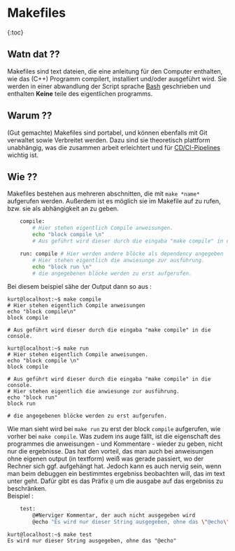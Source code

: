 # Makefiles

{:toc}

## Watn dat ??

Makefiles sind text dateien, die eine anleitung für den Computer enthalten, wie
das (C++) Programm compilert, installiert und/oder ausgeführt wird. Sie werden in
einer abwandlung der Script sprache [Bash](bash.md) geschrieben und enthalten **Keine** teile des eigentlichen programms.

## Warum ??

(Gut gemachte) Makefiles sind portabel, und können ebenfalls mit Git verwaltet
sowie Verbreitet werden. Dazu sind sie theoretisch plattform unabhängig, was die
zusammen arbeit erleichtert und für [CD/CI-Pipelines](pipeline.md) wichtig ist.

## Wie ??

Makefiles bestehen aus mehreren abschnitten, die mit  `make *name*` aufgerufen
werden. Außerdem ist es möglich sie im Makefile auf zu rufen, bzw. sie als
abhängigkeit an zu geben.

```bash
    compile:
        # Hier stehen eigentlich Compile anweisungen.
        echo "block compile \n"
        # Aus geführt wird dieser durch die eingaba "make compile" in die console.

    run: compile # Hier werden andere blöcke als dependency angegeben
        # Hier stehen eigentlich die anwiesunge zur ausführung.
        echo "block run \n"
        # die angegebenen blöcke werden zu erst aufgerufen.
```

Bei diesem beispiel sähe der Output dann so aus :

```terminal
kurt@localhost:~$ make compile
# Hier stehen eigentlich Compile anweisungen
echo "block compile\n"     
block compile 

# Aus geführt wird dieser durch die eingaba "make compile" in die console.
```

```terminal
kurt@localhost:~$ make run
# Hier stehen eigentlich Compile anweisungen.
echo "block compile \n"
block compile

# Aus geführt wird dieser durch die eingaba "make compile" in die console.
# Hier stehen eigentlich die anwiesunge zur ausführung.
echo "block run"
block run

# die angegebenen blöcke werden zu erst aufgerufen.  
```

Wie man sieht wird bei `make run` zu erst der block `compile` aufgerufen, wie vorher bei `make compile`.
Was zudem ins auge fällt, ist die eigenschaft des programmes die anweisungen -
und Kommentare - wieder zu geben, nicht nur die ergebnisse. Das hat den vorteil,
das man auch bei anweisungen ohne eigenen output (in textform) weiß was gerade
passiert, wo der Rechner sich ggf. aufgehängt hat. Jedoch kann es auch nervig
sein, wenn man beim debuggen ein bestimmtes ergebniss beobachten will, das im
text unter geht. Dafür gibt es das Präfix `@` um die ausgabe auf das ergebniss zu
beschränken.  
Beispiel :

```bash
    test:
        @#Nerviger Kommentar, der auch nicht ausgegeben wird
        @echo "Es wird nur dieser String ausgegeben, ohne das \"@echo\""
```

```terminal
kurt@localhost:~$ make test
Es wird nur dieser String ausgegeben, ohne das "@echo"
```
